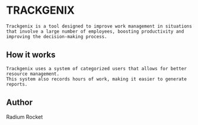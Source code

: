 # TRACKGENIX

```
Trackgenix is a tool designed to improve work management in situations that involve a large number of employees, boosting productivity and improving the decision-making process.
```

## How it works
```
Trackgenix uses a system of categorized users that allows for better resource management. 
This system also records hours of work, making it easier to generate reports.
```
## Author 
Radium Rocket